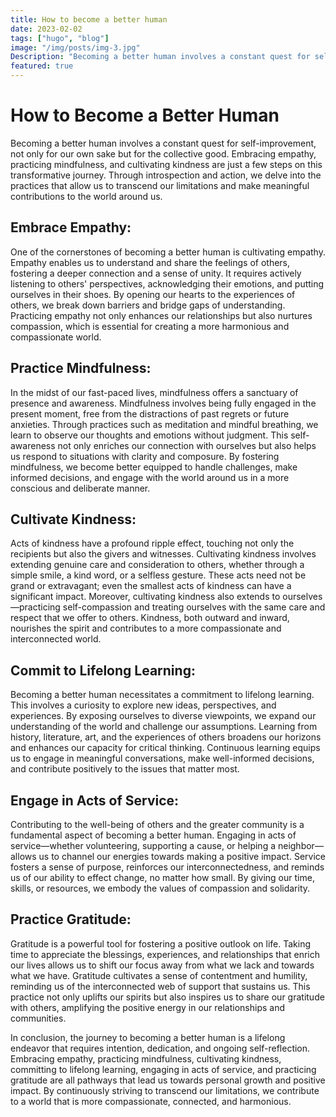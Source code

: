 ```yaml
---
title: How to become a better human
date: 2023-02-02
tags: ["hugo", "blog"]
image: "/img/posts/img-3.jpg"
Description: "Becoming a better human involves a constant quest for self-improvement, not only for our own sake but for the collective good. Embracing empathy, practicing mindfulness, and cultivating kindness are just a few steps on this transformative journey. Through introspection and action, we delve into the practices that allow us to transcend our limitations and make meaningful contributions to the world around us."
featured: true
---
```


# How to Become a Better Human

Becoming a better human involves a constant quest for self-improvement, not only for our own sake but for the collective good. Embracing empathy, practicing mindfulness, and cultivating kindness are just a few steps on this transformative journey. Through introspection and action, we delve into the practices that allow us to transcend our limitations and make meaningful contributions to the world around us.

## Embrace Empathy:

One of the cornerstones of becoming a better human is cultivating empathy. Empathy enables us to understand and share the feelings of others, fostering a deeper connection and a sense of unity. It requires actively listening to others' perspectives, acknowledging their emotions, and putting ourselves in their shoes. By opening our hearts to the experiences of others, we break down barriers and bridge gaps of understanding. Practicing empathy not only enhances our relationships but also nurtures compassion, which is essential for creating a more harmonious and compassionate world.

## Practice Mindfulness:

In the midst of our fast-paced lives, mindfulness offers a sanctuary of presence and awareness. Mindfulness involves being fully engaged in the present moment, free from the distractions of past regrets or future anxieties. Through practices such as meditation and mindful breathing, we learn to observe our thoughts and emotions without judgment. This self-awareness not only enriches our connection with ourselves but also helps us respond to situations with clarity and composure. By fostering mindfulness, we become better equipped to handle challenges, make informed decisions, and engage with the world around us in a more conscious and deliberate manner.

## Cultivate Kindness:

Acts of kindness have a profound ripple effect, touching not only the recipients but also the givers and witnesses. Cultivating kindness involves extending genuine care and consideration to others, whether through a simple smile, a kind word, or a selfless gesture. These acts need not be grand or extravagant; even the smallest acts of kindness can have a significant impact. Moreover, cultivating kindness also extends to ourselves—practicing self-compassion and treating ourselves with the same care and respect that we offer to others. Kindness, both outward and inward, nourishes the spirit and contributes to a more compassionate and interconnected world.

## Commit to Lifelong Learning:

Becoming a better human necessitates a commitment to lifelong learning. This involves a curiosity to explore new ideas, perspectives, and experiences. By exposing ourselves to diverse viewpoints, we expand our understanding of the world and challenge our assumptions. Learning from history, literature, art, and the experiences of others broadens our horizons and enhances our capacity for critical thinking. Continuous learning equips us to engage in meaningful conversations, make well-informed decisions, and contribute positively to the issues that matter most.

## Engage in Acts of Service:

Contributing to the well-being of others and the greater community is a fundamental aspect of becoming a better human. Engaging in acts of service—whether volunteering, supporting a cause, or helping a neighbor—allows us to channel our energies towards making a positive impact. Service fosters a sense of purpose, reinforces our interconnectedness, and reminds us of our ability to effect change, no matter how small. By giving our time, skills, or resources, we embody the values of compassion and solidarity.

## Practice Gratitude:

Gratitude is a powerful tool for fostering a positive outlook on life. Taking time to appreciate the blessings, experiences, and relationships that enrich our lives allows us to shift our focus away from what we lack and towards what we have. Gratitude cultivates a sense of contentment and humility, reminding us of the interconnected web of support that sustains us. This practice not only uplifts our spirits but also inspires us to share our gratitude with others, amplifying the positive energy in our relationships and communities.

In conclusion, the journey to becoming a better human is a lifelong endeavor that requires intention, dedication, and ongoing self-reflection. Embracing empathy, practicing mindfulness, cultivating kindness, committing to lifelong learning, engaging in acts of service, and practicing gratitude are all pathways that lead us towards personal growth and positive impact. By continuously striving to transcend our limitations, we contribute to a world that is more compassionate, connected, and harmonious.
